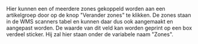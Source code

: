 Hier kunnen een of meerdere zones gekoppeld worden aan een artikelgroep door op de knop "Verander zones" te klikken. De zones staan in de WMS scanners tabel en kunnen daar dus ook aangemaakt en aangepast worden. De waarde van dit veld kan worden geprint op een box verdeel sticker. Hij zal hier staan onder de variabele naam "Zones".
